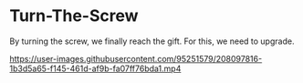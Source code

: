 # Turn-The-Screw
By turning the screw, we finally reach the gift. For this, we need to upgrade.






https://user-images.githubusercontent.com/95251579/208097816-1b3d5a65-f145-461d-af9b-fa07ff76bda1.mp4

